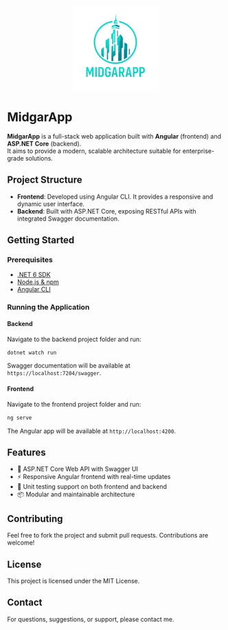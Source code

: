 <p align="center">
  <img src="https://github.com/vini-sousa/MidgarApi/blob/master/images/logo.png" alt="MidgarApp Logo" width="200"/>
</p>

# MidgarApp

**MidgarApp** is a full-stack web application built with **Angular** (frontend) and **ASP.NET Core** (backend).  
It aims to provide a modern, scalable architecture suitable for enterprise-grade solutions.

## Project Structure

- **Frontend**: Developed using Angular CLI. It provides a responsive and dynamic user interface.
- **Backend**: Built with ASP.NET Core, exposing RESTful APIs with integrated Swagger documentation.

## Getting Started

### Prerequisites

- [.NET 6 SDK](https://dotnet.microsoft.com/en-us/download)
- [Node.js & npm](https://nodejs.org/)
- [Angular CLI](https://angular.io/cli)

### Running the Application

#### Backend

Navigate to the backend project folder and run:

```bash
dotnet watch run
```

Swagger documentation will be available at `https://localhost:7204/swagger`.

#### Frontend

Navigate to the frontend project folder and run:

```bash
ng serve
```

The Angular app will be available at `http://localhost:4200`.

## Features

- 🔧 ASP.NET Core Web API with Swagger UI
- ⚡ Responsive Angular frontend with real-time updates
- 🧪 Unit testing support on both frontend and backend
- 📦 Modular and maintainable architecture

## Contributing

Feel free to fork the project and submit pull requests. Contributions are welcome!

## License

This project is licensed under the MIT License.

## Contact

For questions, suggestions, or support, please contact me.
